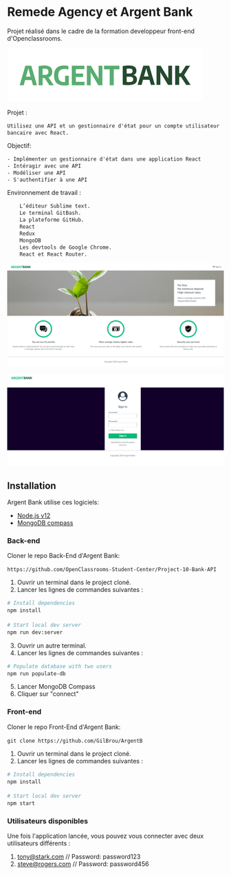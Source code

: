 # Remede Agency et Argent Bank

Projet réalisé dans le cadre de la formation developpeur front-end d'Openclassrooms.

![Preview](https://raw.githubusercontent.com/GilBrou/ArgentB/master/src/ressources/argentBankLogo.png)

Projet :

    Utilisez une API et un gestionnaire d'état pour un compte utilisateur bancaire avec React.

Objectif:

    - Implémenter un gestionnaire d'état dans une application React
    - Intéragir avec une API
    - Modéliser une API
    - S'authentifier à une API


Environnement de travail :

        L’éditeur Sublime text.
        Le terminal GitBash.
        La plateforme GitHub.
        React
        Redux
        MongoDB
        Les devtools de Google Chrome. 
        React et React Router.      


![Preview](https://raw.githubusercontent.com/GilBrou/ArgentB/master/Site1.webp)

![Preview](https://raw.githubusercontent.com/GilBrou/ArgentB/master/Site2.webp)

## Installation

Argent Bank utilise ces logiciels:

- [Node.js v12](https://nodejs.org/en/)
- [MongoDB compass](https://www.mongodb.com/products/compass)

### Back-end

Cloner le repo Back-End d'Argent Bank:

`https://github.com/OpenClassrooms-Student-Center/Project-10-Bank-API`

1. Ouvrir un terminal dans le project cloné.
2. Lancer les lignes de commandes suivantes :

```bash
# Install dependencies
npm install

# Start local dev server
npm run dev:server
```
3. Ouvrir un autre terminal.
4. Lancer les lignes de commandes suivantes :
```bash
# Populate database with two users
npm run populate-db
```

5. Lancer MongoDB Compass
6. Cliquer sur "connect"

### Front-end

Cloner le repo Front-End d'Argent Bank:

`git clone https://github.com/GilBrou/ArgentB`

1. Ouvrir un terminal dans le project cloné.
2. Lancer les lignes de commandes suivantes :

```bash
# Install dependencies
npm install

# Start local dev server
npm start
```

### Utilisateurs disponibles

Une fois l'application lancée, vous pouvez vous connecter avec deux utilisateurs différents :

1. tony@stark.com // Password: password123
1. steve@rogers.com // Password: password456